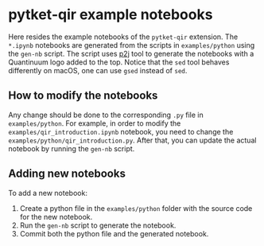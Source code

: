 # pytket-qir example notebooks

Here resides the example notebooks of the `pytket-qir` extension.
The `*.ipynb` notebooks are generated from the scripts in `examples/python`
using the `gen-nb` script. The script uses [p2j](https://github.com/remykarem/python2jupyter) tool to generate the notebooks with a Quantinuum logo added to the top.
Notice that the `sed` tool behaves differently on macOS, one can use `gsed` instead of `sed`.  

## How to modify the notebooks

Any change should be done to the corresponding `.py` file in `examples/python`.
For example, in order to modify the `examples/qir_introduction.ipynb` notebook, you need
to change the `examples/python/qir_introduction.py`. After that, you can update the
actual notebook by running the `gen-nb` script.


## Adding new notebooks

To add a new notebook:
1. Create a python file in the `examples/python` folder with the source code for the new notebook.
2. Run the `gen-nb` script to generate the notebook.
3. Commit both the python file and the generated notebook.
